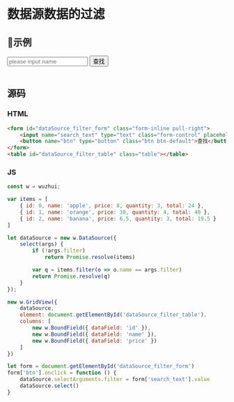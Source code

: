 # 数据源数据的过滤

## 示例

<form id="dataSource_filter_form" class="form-inline pull-right">
    <input name="search_text" type="text" class="form-control" placeholder="please input name"/>
    <button name="btn" type="button" class="btn btn-default">查找</button>
</form>
<table id="dataSource_filter_table" class="table"></table>

## 源码

### HTML

```html
<form id="dataSource_filter_form" class="form-inline pull-right">
    <input name="search_text" type="text" class="form-control" placeholder="please input name"/>
    <button name="btn" type="button" class="btn btn-default">查找</button>
</form>
<table id="dataSource_filter_table" class="table"></table>
```

### JS

```js
const w = wuzhui;

var items = [
    { id: 0, name: 'apple', price: 8, quantity: 3, total: 24 },
    { id: 1, name: 'orange', price: 10, quantity: 4, total: 40 },
    { id: 2, name: 'banana', price: 6.5, quantity: 3, total: 19.5 }
]

let dataSource = new w.DataSource({
    select(args) {
        if (!args.filter)
            return Promise.resolve(items)

        var q = items.filter(o => o.name == args.filter)
        return Promise.resolve(q)
    }
});

new w.GridView({
    dataSource,
    element: document.getElementById('dataSource_filter_table'),
    columns: [
        new w.BoundField({ dataField: 'id' }),
        new w.BoundField({ dataField: 'name' }),
        new w.BoundField({ dataField: 'price' })
    ]
})

let form = document.getElementById('dataSource_filter_form')
form['btn'].onclick = function () {
    dataSource.selectArguments.filter = form['search_text'].value
    dataSource.select()
}
```